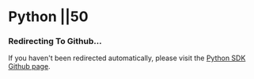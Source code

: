 # Python ||50

### Redirecting To Github...

<script>window.open('https://github.com/kinecosystem/kin-python', "_blank") || window.location.replace('https://github.com/kinecosystem/kin-python');</script>

If you haven't been redirected automatically, please visit the [Python SDK Github page](https://github.com/kinecosystem/kin-python).
